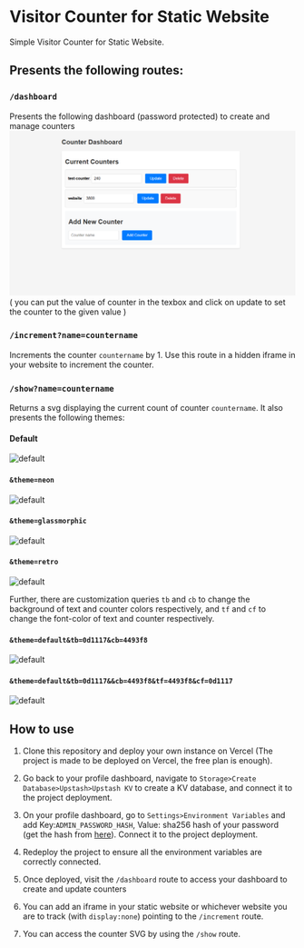 # Visitor Counter for Static Website

Simple Visitor Counter for Static Website.

## Presents the following routes:

### `/dashboard`

Presents the following dashboard (password protected) to create and manage counters
![dashboard](image.png)
( you can put the value of counter in the texbox and click on update to set the counter to the given value )

### `/increment?name=countername`

Increments the counter `countername` by 1.
Use this route in a hidden iframe in your website to increment the counter.

### `/show?name=countername`

Returns a svg displaying the current count of counter `countername`.
It also presents the following themes: 

#### Default 

![default](https://visitor-counter-adithyarao3103.vercel.app/show?name=test-counter)

#### `&theme=neon`

![default](https://visitor-counter-adithyarao3103.vercel.app/show?name=test-counter&theme=neon)

#### `&theme=glassmorphic`

![default](https://visitor-counter-adithyarao3103.vercel.app/show?name=test-counter&theme=glassmorphic)

#### `&theme=retro`

![default](https://visitor-counter-adithyarao3103.vercel.app/show?name=test-counter&theme=retro)

Further, there are customization queries `tb` and `cb` to change the background of text and counter colors respectively, and `tf` and `cf` to change the font-color of text and counter respectively.

#### `&theme=default&tb=0d1117&cb=4493f8`

![default](https://visitor-counter-adithyarao3103.vercel.app/show?name=test-counter&theme=default&tb=0d1117&cb=4493f8)

#### `&theme=default&tb=0d1117&&cb=4493f8&tf=4493f8&cf=0d1117`

![default](https://visitor-counter-adithyarao3103.vercel.app/show?name=test-counter&theme=default&tb=0d1117&cb=4493f8&tf=4493f8&cf=0d1117)

## How to use

1. Clone this repository and deploy your own instance on Vercel (The project is made to be deployed on Vercel, the free plan is enough).

2. Go back to your profile dashboard, navigate to `Storage>Create Database>Upstash>Upstash KV` to create a KV database, and connect it to the project deployment.

3. On your profile dashboard, go to `Settings>Environment Variables` and add Key:`ADMIN_PASSWORD_HASH`, Value: sha256 hash of your password (get the hash from [here](https://emn178.github.io/online-tools/sha256.html)). Connect it to the project deployment.

4. Redeploy the project to ensure all the environment variables are correctly connected. 

5. Once deployed, visit the `/dashboard` route to access your dashboard to create and update counters

6. You can add an iframe in your static website or whichever website you are to track (with `display:none`) pointing to the `/increment` route.

7. You can access the counter SVG by using the `/show` route.
